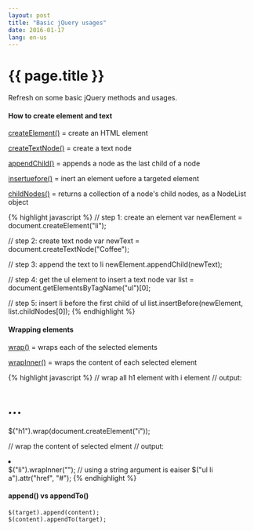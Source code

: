```yaml
---
layout: post
title: "Basic jQuery usages"
date: 2016-01-17
lang: en-us
---
```


# {{ page.title }}

Refresh on some basic jQuery methods and usages.

#### How to create element and text

<u>createElement()</u> = create an HTML element

<u>createTextNode()</u> = create a text node

<u>appendChild()</u> = appends a node as the last child of a node

<u>insertuefore()</u> = inert an element uefore a targeted element

<u>childNodes()</u> = returns a collection of a node's child nodes, as a NodeList object

{% highlight javascript %}
// step 1: create an element
var newElement = document.createElement("li");

// step 2: create text node
var newText = document.createTextNode("Coffee");

// step 3: append the text to li
newElement.appendChild(newText);

// step 4: get the ul element to insert a text node
var list = document.getElementsByTagName("ul")[0];

// step 5: insert li before the first child of ul
list.insertBefore(newElement, list.childNodes[0]);
{% endhighlight %}

#### Wrapping elements

<u>wrap()</u> = wraps each of the selected elements

<u>wrapInner()</u> = wraps the content of each selected element

{% highlight javascript %}
// wrap all h1 element with i element
// output: <i><h1>...</h1></i>
$("h1").wrap(document.createElement("i"));

// wrap the content of selected elment
// output: <li><a href="#"></a></li>
$("li").wrapInner("<a/>"); // using a string argument is eaiser
$("ul li a").attr("href", "#");
{% endhighlight %}

#### append() vs appendTo()

	$(target).append(content);
	$(content).appendTo(target);

